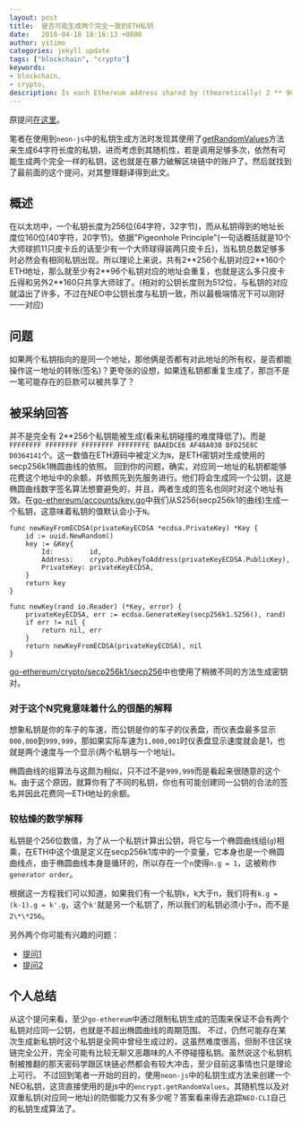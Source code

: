 ```yaml
---
layout: post
title:  是否可能生成两个完全一致的ETH私钥
date:   2018-04-18 18:16:13 +0800
author: yitimo
categories: jekyll update
tags: ["blockchain", "crypto"]
keywords:
- blockchain,
- crypto,
description: Is each Ethereum address shared by (theoretically) 2 ** 96 private keys? This is a question in StackExchange.
---
```


原提问[在这里](https://ethereum.stackexchange.com/questions/10055/is-each-ethereum-address-shared-by-theoretically-2-96-private-keys)。

笔者在使用到``neon-js``中的私钥生成方法时发现其使用了[getRandomValues](https://developer.mozilla.org/en-US/docs/Web/API/Crypto/getRandomValues)方法来生成64字符长度的私钥，进而考虑到其随机性，若是调用足够多次，依然有可能生成两个完全一样的私钥，这也就是在暴力破解区块链中的账户了。然后就找到了最前面的这个提问，对其整理翻译得到此文。

## 概述
在以太坊中，一个私钥长度为256位(64字符，32字节)，而从私钥得到的地址长度位160位(40字符，20字节)。依据"Pigeonhole Principle"(一句话概括就是10个大师球抓11只皮卡丘的话至少有一个大师球得装两只皮卡丘)，当私钥总数足够多时必然会有相同私钥出现。所以理论上来说，共有2\*\*256个私钥对应2\*\*160个ETH地址，那么就至少有2\*\*96个私钥对应的地址会重复，也就是这么多只皮卡丘得和另外2\*\*160只共享大师球了。(相对的公钥长度则为512位，与私钥的对应就溢出了许多，不过在NEO中公钥长度与私钥一致，所以最极端情况下可以刚好一一对应)

## 问题
如果两个私钥指向的是同一个地址，那他俩是否都有对此地址的所有权，是否都能操作这一地址的转账(签名)？更夸张的设想，如果连私钥都重复生成了，那岂不是一笔可能存在的巨款可以被共享了？

## 被采纳回答

并不是完全有 2\*\*256个私钥能被生成(看来私钥碰撞的难度降低了)。而是``FFFFFFFF FFFFFFFF FFFFFFFF FFFFFFFE BAAEDCE6 AF48A03B BFD25E8C D0364141``个。这一数值在ETH源码中被定义为``N``，是ETH密钥对生成使用的secp256k1椭圆曲线的依照。
回到你的问题，确实，对应同一地址的私钥都能够花费这个地址中的余额，并依照先到先服务进行。他们将会生成同一个公钥，这是椭圆曲线数字签名算法想要避免的，并且，两者生成的签名也同时对这个地址有效。在[go-ethereum/accounts/key.go](https://github.com/ethereum/go-ethereum/blob/fed692f67e81bd3937a5efab38f56a9b99d04d41/accounts/key.go)中我们从S256(secp256k1的曲线)生成一个私钥，这意味着私钥的值默认会小于``N``。

```
func newKeyFromECDSA(privateKeyECDSA *ecdsa.PrivateKey) *Key {
    id := uuid.NewRandom()
    key := &Key{
        Id:         id,
        Address:    crypto.PubkeyToAddress(privateKeyECDSA.PublicKey),
        PrivateKey: privateKeyECDSA,
    }
    return key
}

func newKey(rand io.Reader) (*Key, error) {
    privateKeyECDSA, err := ecdsa.GenerateKey(secp256k1.S256(), rand)
    if err != nil {
        return nil, err
    }
    return newKeyFromECDSA(privateKeyECDSA), nil
}
```

[go-ethereum/crypto/secp256k1/secp256](https://github.com/ethereum/go-ethereum/blob/fed692f67e81bd3937a5efab38f56a9b99d04d41/crypto/secp256k1/secp256.go)中也使用了稍微不同的方法生成密钥对。

### 对于这个N究竟意味着什么的很酷的解释

想象私钥是你的车子的车速，而公钥是你的车子的仪表盘，而仪表盘最多显示``000,000``到``999,999``，那如果实际车速为``1,000,001``时仪表盘显示速度就会是1，也就是两个速度与一个显示(两个私钥与一个地址)。

椭圆曲线的组算法与这颇为相似，只不过不是``999,999``而是看起来很随意的这个``N``。由于这个原因，就算你有了不同的私钥，你也有可能创建同一公钥的合法的签名并因此花费同一ETH地址的余额。

### 较枯燥的数学解释

私钥是个256位数值，为了从一个私钥计算出公钥，将它与一个椭圆曲线组(``g``)相乘，在ETH中这个值是定义在secp256k1库中的一个变量，它本身也是一个椭圆曲线点，由于椭圆曲线本身是循环的，所以存在一个``n``使得``n.g = 1``，这被称作``generator order``。

根据这一方程我们可以知道，如果我们有一个私钥``k``，k大于n，我们将有``k.g = (k-1).g = k'.g``，这个``k'``就是另一个私钥了，所以我们的私钥必须小于``n``，而不是``2\*\*256``。

另外两个你可能有兴趣的问题：

* [提问1](https://ethereum.stackexchange.com/questions/217/what-if-i-had-the-private-key-that-had-the-public-address-of-a-contract)
* [提问2](https://ethereum.stackexchange.com/questions/8197/are-addresses-between-different-networks-testnet-interchangeable)

## 个人总结

从这个提问来看，至少``go-ethereum``中通过限制私钥生成的范围来保证不会有两个私钥对应同一公钥，也就是不超出椭圆曲线的周期范围。
不过，仍然可能存在某次生成新私钥时这个私钥是全网中曾经生成过的，这虽然难度很高，但耐不住区块链完全公开，完全可能有比较无聊又恶趣味的人不停碰撞私钥。虽然说这个私钥机制被推翻的那天密码学跟区块链必然都会有较大冲击，至少目前这事情也只是理论上可行。
不过回到笔者一开始的目的，使用``neon-js``中的私钥生成方法来创建一个NEO私钥，这货直接使用的是js中的``encrypt.getRandomValues``，其随机性以及对双重私钥(对应同一地址)的防御能力又有多少呢？答案看来得去追踪``NEO-CLI``自己的私钥生成算法了。

